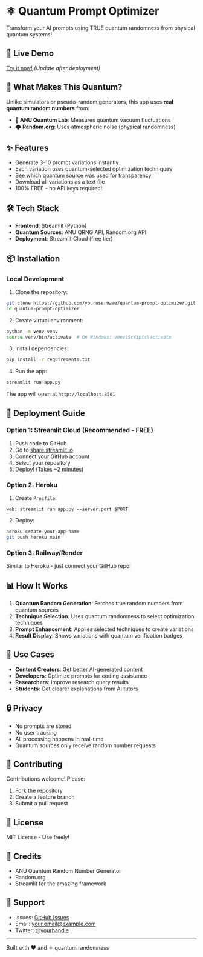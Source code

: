 # ⚛️ Quantum Prompt Optimizer

Transform your AI prompts using TRUE quantum randomness from physical quantum systems!

## 🚀 Live Demo
[Try it now!](https://your-app-name.streamlit.app) *(Update after deployment)*

## 🔬 What Makes This Quantum?

Unlike simulators or pseudo-random generators, this app uses **real quantum random numbers** from:

- **🔬 ANU Quantum Lab**: Measures quantum vacuum fluctuations
- **🌩️ Random.org**: Uses atmospheric noise (physical randomness)

## ✨ Features

- Generate 3-10 prompt variations instantly
- Each variation uses quantum-selected optimization techniques
- See which quantum source was used for transparency
- Download all variations as a text file
- 100% FREE - no API keys required!

## 🛠️ Tech Stack

- **Frontend**: Streamlit (Python)
- **Quantum Sources**: ANU QRNG API, Random.org API
- **Deployment**: Streamlit Cloud (free tier)

## 📦 Installation

### Local Development

1. Clone the repository:
```bash
git clone https://github.com/yourusername/quantum-prompt-optimizer.git
cd quantum-prompt-optimizer
```

2. Create virtual environment:
```bash
python -m venv venv
source venv/bin/activate  # On Windows: venv\Scripts\activate
```

3. Install dependencies:
```bash
pip install -r requirements.txt
```

4. Run the app:
```bash
streamlit run app.py
```

The app will open at `http://localhost:8501`

## 🚀 Deployment Guide

### Option 1: Streamlit Cloud (Recommended - FREE)

1. Push code to GitHub
2. Go to [share.streamlit.io](https://share.streamlit.io)
3. Connect your GitHub account
4. Select your repository
5. Deploy! (Takes ~2 minutes)

### Option 2: Heroku

1. Create `Procfile`:
```
web: streamlit run app.py --server.port $PORT
```

2. Deploy:
```bash
heroku create your-app-name
git push heroku main
```

### Option 3: Railway/Render

Similar to Heroku - just connect your GitHub repo!

## 📊 How It Works

1. **Quantum Random Generation**: Fetches true random numbers from quantum sources
2. **Technique Selection**: Uses quantum randomness to select optimization techniques
3. **Prompt Enhancement**: Applies selected techniques to create variations
4. **Result Display**: Shows variations with quantum verification badges

## 🎯 Use Cases

- **Content Creators**: Get better AI-generated content
- **Developers**: Optimize prompts for coding assistance
- **Researchers**: Improve research query results
- **Students**: Get clearer explanations from AI tutors

## 🔒 Privacy

- No prompts are stored
- No user tracking
- All processing happens in real-time
- Quantum sources only receive random number requests

## 🤝 Contributing

Contributions welcome! Please:
1. Fork the repository
2. Create a feature branch
3. Submit a pull request

## 📄 License

MIT License - Use freely!

## 🙏 Credits

- ANU Quantum Random Number Generator
- Random.org
- Streamlit for the amazing framework

## 💬 Support

- Issues: [GitHub Issues](https://github.com/yourusername/quantum-prompt-optimizer/issues)
- Email: your.email@example.com
- Twitter: [@yourhandle](https://twitter.com/yourhandle)

---

Built with ❤️ and ⚛️ quantum randomness
